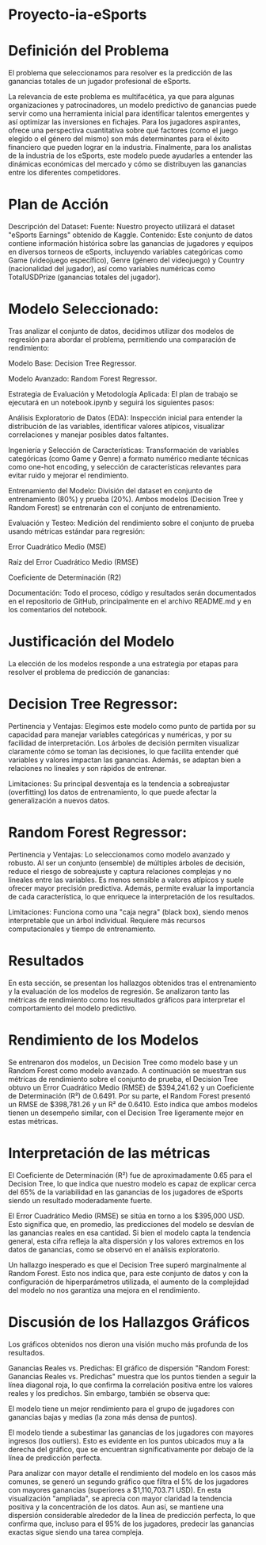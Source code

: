 # Proyecto-ia-eSports

# Definición del Problema
El problema que seleccionamos para resolver es la predicción de las ganancias totales de un jugador profesional de eSports.

La relevancia de este problema es multifacética, ya que para algunas organizaciones y patrocinadores, un modelo predictivo de ganancias puede servir como una herramienta inicial para identificar talentos emergentes y así optimizar las inversiones en fichajes. Para los jugadores aspirantes, ofrece una perspectiva cuantitativa sobre qué factores (como el juego elegido o el género del mismo) son más determinantes para el éxito financiero que pueden lograr en la industria. Finalmente, para los analistas de la industria de los eSports, este modelo puede ayudarles a entender las dinámicas económicas del mercado y cómo se distribuyen las ganancias entre los diferentes competidores.

# Plan de Acción
Descripción del Dataset:
Fuente: Nuestro proyecto utilizará el dataset "eSports Earnings" obtenido de Kaggle.
Contenido: Este conjunto de datos contiene información histórica sobre las ganancias de jugadores y equipos en diversos torneos de eSports, incluyendo variables categóricas como Game (videojuego específico), Genre (género del videojuego) y Country (nacionalidad del jugador), así como variables numéricas como TotalUSDPrize (ganancias totales del jugador).

# Modelo Seleccionado:
Tras analizar el conjunto de datos, decidimos utilizar dos modelos de regresión para abordar el problema, permitiendo una comparación de rendimiento:

Modelo Base: Decision Tree Regressor.

Modelo Avanzado: Random Forest Regressor.

Estrategia de Evaluación y Metodología Aplicada:
El plan de trabajo se ejecutará en un notebook.ipynb y seguirá los siguientes pasos:

Análisis Exploratorio de Datos (EDA): Inspección inicial para entender la distribución de las variables, identificar valores atípicos, visualizar correlaciones y manejar posibles datos faltantes.

Ingeniería y Selección de Características: Transformación de variables categóricas (como Game y Genre) a formato numérico mediante técnicas como one-hot encoding, y selección de características relevantes para evitar ruido y mejorar el rendimiento.

Entrenamiento del Modelo: División del dataset en conjunto de entrenamiento (80%) y prueba (20%). Ambos modelos (Decision Tree y Random Forest) se entrenarán con el conjunto de entrenamiento.

Evaluación y Testeo: Medición del rendimiento sobre el conjunto de prueba usando métricas estándar para regresión:

Error Cuadrático Medio (MSE)

Raíz del Error Cuadrático Medio (RMSE)

Coeficiente de Determinación (R2)

Documentación: Todo el proceso, código y resultados serán documentados en el repositorio de GitHub, principalmente en el archivo README.md y en los comentarios del notebook.

# Justificación del Modelo
La elección de los modelos responde a una estrategia por etapas para resolver el problema de predicción de ganancias:

# Decision Tree Regressor:
Pertinencia y Ventajas: Elegimos este modelo como punto de partida por su capacidad para manejar variables categóricas y numéricas, y por su facilidad de interpretación. Los árboles de decisión permiten visualizar claramente cómo se toman las decisiones, lo que facilita entender qué variables y valores impactan las ganancias. Además, se adaptan bien a relaciones no lineales y son rápidos de entrenar.

Limitaciones: Su principal desventaja es la tendencia a sobreajustar (overfitting) los datos de entrenamiento, lo que puede afectar la generalización a nuevos datos.

# Random Forest Regressor:
Pertinencia y Ventajas: Lo seleccionamos como modelo avanzado y robusto. Al ser un conjunto (ensemble) de múltiples árboles de decisión, reduce el riesgo de sobreajuste y captura relaciones complejas y no lineales entre las variables. Es menos sensible a valores atípicos y suele ofrecer mayor precisión predictiva. Además, permite evaluar la importancia de cada característica, lo que enriquece la interpretación de los resultados.

Limitaciones: Funciona como una "caja negra" (black box), siendo menos interpretable que un árbol individual. Requiere más recursos computacionales y tiempo de entrenamiento.

# Resultados
En esta sección, se presentan los hallazgos obtenidos tras el entrenamiento y la evaluación de los modelos de regresión. Se analizaron tanto las métricas de rendimiento como los resultados gráficos para interpretar el comportamiento del modelo predictivo.

# Rendimiento de los Modelos
Se entrenaron dos modelos, un Decision Tree como modelo base y un Random Forest como modelo avanzado. A continuación se muestran sus métricas de rendimiento sobre el conjunto de prueba, el Decision Tree obtuvo un Error Cuadrático Medio (RMSE) de $394,241.62 y un Coeficiente de Determinación (R²) de 0.6491. Por su parte, el Random Forest presentó un RMSE de $398,781.26 y un R² de 0.6410. Esto indica que ambos modelos tienen un desempeño similar, con el Decision Tree ligeramente mejor en estas métricas.

# Interpretación de las métricas
El Coeficiente de Determinación (R²) fue de aproximadamente 0.65 para el Decision Tree, lo que indica que nuestro modelo es capaz de explicar cerca del 65% de la variabilidad en las ganancias de los jugadores de eSports siendo un resultado moderadamente fuerte.

El Error Cuadrático Medio (RMSE) se sitúa en torno a los $395,000 USD. Esto significa que, en promedio, las predicciones del modelo se desvían de las ganancias reales en esa cantidad. Si bien el modelo capta la tendencia general, esta cifra refleja la alta dispersión y los valores extremos en los datos de ganancias, como se observó en el análisis exploratorio.

Un hallazgo inesperado es que el Decision Tree superó marginalmente al Random Forest. Esto nos indica que, para este conjunto de datos y con la configuración de hiperparámetros utilizada, el aumento de la complejidad del modelo no nos garantiza una mejora en el rendimiento.

# Discusión de los Hallazgos Gráficos 
Los gráficos obtenidos nos dieron una visión mucho más profunda de los resultados.

Ganancias Reales vs. Predichas: El gráfico de dispersión "Random Forest: Ganancias Reales vs. Predichas"  muestra que los puntos tienden a seguir la línea diagonal roja, lo que confirma la correlación positiva entre los valores reales y los predichos. Sin embargo, también se observa que:

El modelo tiene un mejor rendimiento para el grupo de jugadores con ganancias bajas y medias (la zona más densa de puntos).

El modelo tiende a subestimar las ganancias de los jugadores con mayores ingresos (los outliers). Esto es evidente en los puntos ubicados muy a la derecha del gráfico, que se encuentran significativamente por debajo de la línea de predicción perfecta.

Para analizar con mayor detalle el rendimiento del modelo en los casos más comunes, se generó un segundo gráfico que filtra el 5% de los jugadores con mayores ganancias (superiores a $1,110,703.71 USD). En esta visualización "ampliada", se aprecia con mayor claridad la tendencia positiva y la concentración de los datos. Aun así, se mantiene una dispersión considerable alrededor de la línea de predicción perfecta, lo que confirma que, incluso para el 95% de los jugadores, predecir las ganancias exactas sigue siendo una tarea compleja.




